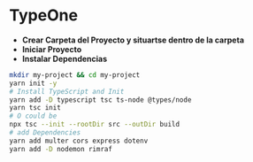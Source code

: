# TypeOne

- **Crear Carpeta del Proyecto y situartse dentro de la carpeta**
- **Iniciar Proyecto**
- **Instalar Dependencias**

```bash
mkdir my-project && cd my-project
yarn init -y
# Install TypeScript and Init
yarn add -D typescript tsc ts-node @types/node
yarn tsc init
# O could be
npx tsc --init --rootDir src --outDir build
# add Dependencies
yarn add multer cors express dotenv
yarn add -D nodemon rimraf
```

